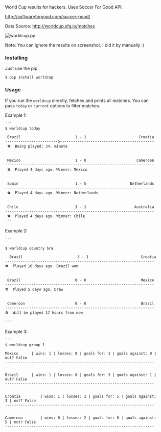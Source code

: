 World Cup results for hackers. Uses Soccer For Good API.

http://softwareforgood.com/soccer-good/

Data Source: http://worldcup.sfg.io/matches

![worldcup.py](http://i.imgur.com/DTUomdM.png)

Note: You can ignore the results on screenshot. I did it by manually :)


### Installing

Just use the pip.

    $ pip install worldcup

### Usage

If you run the `worldcup` directly, fetches and prints all matches.
You can pass `today` or `current` options to filter matches.

Example 1:

    ```
    $ worldcup today

     Brazil                         1 - 1                        Croatia
    ------------------------o-------------------------------------------
     ⚽  Being played: 34. minute


     Mexico                         1 - 0                       Cameroon
    --------------------------------------------------------------------
     ⚽  Played 4 days ago. Winner: Mexico


     Spain                          1 - 5                    Netherlands
    --------------------------------------------------------------------
     ⚽  Played 4 days ago. Winner: Netherlands


     Chile                          3 - 1                      Australia
    --------------------------------------------------------------------
     ⚽  Played 4 days ago. Winner: Chile
    ```

Example 2:

    ```

    $ worldcup country bra

      Brazil                         3 - 1                        Croatia
    --------------------------------------------------------------------
    ⚽  Played 10 days ago. Brazil won
    

     Brazil                         0 - 0                         Mexico
    --------------------------------------------------------------------
    ⚽  Played 5 days ago. Draw
    

     Cameroon                       0 - 0                         Brazil
    --------------------------------------------------------------------
    ⚽  Will be played 17 hours from now

    ```

 Example 3:

    ```   
    $ worldcup group 1
    
    Mexico 		| wins: 1 | losses: 0 | goals for: 1 | goals against: 0 | out? False
    --------------------------------------------------------------------
    

    Brazil 		| wins: 1 | losses: 0 | goals for: 3 | goals against: 1 | out? False
    --------------------------------------------------------------------
    

    Croatia 		| wins: 1 | losses: 1 | goals for: 5 | goals against: 3 | out? False
    --------------------------------------------------------------------
    

    Cameroon 		| wins: 0 | losses: 2 | goals for: 0 | goals against: 5 | out? False
    --------------------------------------------------------------------
